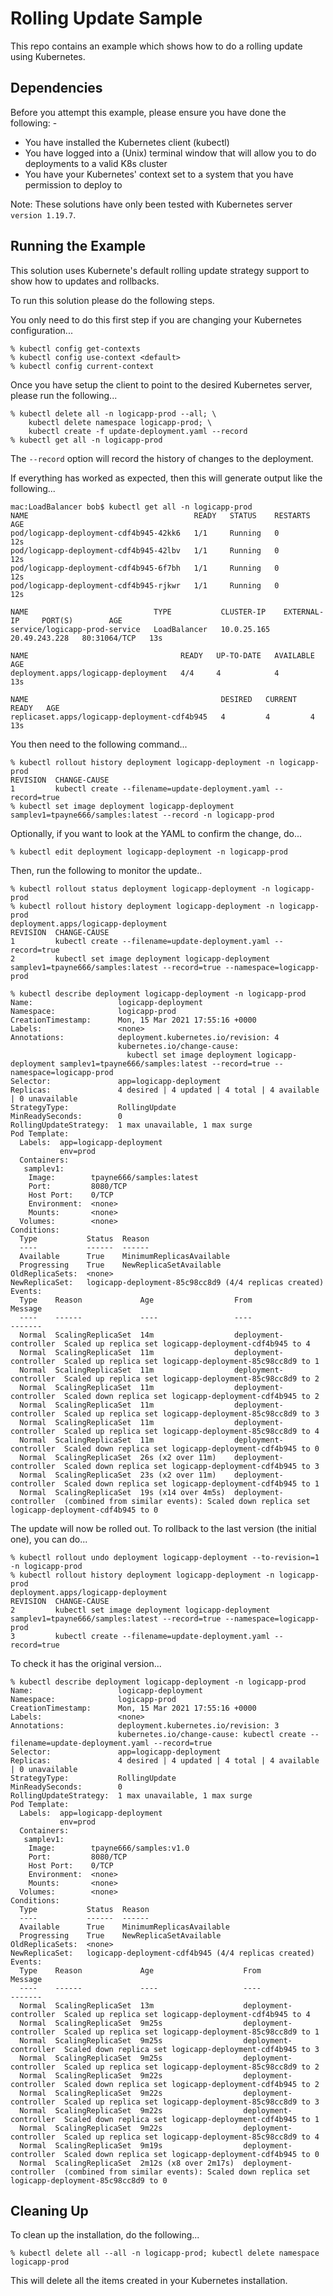 Rolling Update Sample
=====================

This repo contains an example which shows how to do a rolling update using Kubernetes.

Dependencies
------------
Before you attempt this example, please ensure you have done the following: -
- You have installed the Kubernetes client (kubectl)
- You have logged into a (Unix) terminal window that will allow you to do deployments to a valid K8s cluster
- You have your Kubernetes' context set to a system that you have permission to deploy to

Note: These solutions have only been tested with Kubernetes server `version 1.19.7`. 

Running the Example
-------------------
This solution uses Kubernete's default rolling update strategy support to show how to updates
and rollbacks.

To run this solution please do the following steps.

You only need to do this first step if you are changing your Kubernetes configuration...

    % kubectl config get-contexts
    % kubectl config use-context <default>
    % kubectl config current-context
    
Once you have setup the client to point to the desired Kubernetes server, please run the following...

    % kubectl delete all -n logicapp-prod --all; \
        kubectl delete namespace logicapp-prod; \
        kubectl create -f update-deployment.yaml --record
    % kubectl get all -n logicapp-prod

The `--record` option will record the history of changes to the deployment.

If everything has worked as expected, then this will generate output like the following...

    mac:LoadBalancer bob$ kubectl get all -n logicapp-prod
    NAME                                     READY   STATUS    RESTARTS   AGE
    pod/logicapp-deployment-cdf4b945-42kk6   1/1     Running   0          12s
    pod/logicapp-deployment-cdf4b945-42lbv   1/1     Running   0          12s
    pod/logicapp-deployment-cdf4b945-6f7bh   1/1     Running   0          12s
    pod/logicapp-deployment-cdf4b945-rjkwr   1/1     Running   0          12s

    NAME                            TYPE           CLUSTER-IP    EXTERNAL-IP     PORT(S)        AGE
    service/logicapp-prod-service   LoadBalancer   10.0.25.165   20.49.243.228   80:31064/TCP   13s

    NAME                                  READY   UP-TO-DATE   AVAILABLE   AGE
    deployment.apps/logicapp-deployment   4/4     4            4           13s

    NAME                                           DESIRED   CURRENT   READY   AGE
    replicaset.apps/logicapp-deployment-cdf4b945   4         4         4       13s

You then need to  the following command...

    % kubectl rollout history deployment logicapp-deployment -n logicapp-prod
    REVISION  CHANGE-CAUSE
    1         kubectl create --filename=update-deployment.yaml --record=true
    % kubectl set image deployment logicapp-deployment samplev1=tpayne666/samples:latest --record -n logicapp-prod

Optionally, if you want to look at the YAML to confirm the change, do...

    % kubectl edit deployment logicapp-deployment -n logicapp-prod

Then, run the following to monitor the update..

    % kubectl rollout status deployment logicapp-deployment -n logicapp-prod
    % kubectl rollout history deployment logicapp-deployment -n logicapp-prod
    deployment.apps/logicapp-deployment 
    REVISION  CHANGE-CAUSE
    1         kubectl create --filename=update-deployment.yaml --record=true
    2         kubectl set image deployment logicapp-deployment samplev1=tpayne666/samples:latest --record=true --namespace=logicapp-prod

    % kubectl describe deployment logicapp-deployment -n logicapp-prod 
    Name:                   logicapp-deployment
    Namespace:              logicapp-prod
    CreationTimestamp:      Mon, 15 Mar 2021 17:55:16 +0000
    Labels:                 <none>
    Annotations:            deployment.kubernetes.io/revision: 4
                            kubernetes.io/change-cause:
                              kubectl set image deployment logicapp-deployment samplev1=tpayne666/samples:latest --record=true --namespace=logicapp-prod
    Selector:               app=logicapp-deployment
    Replicas:               4 desired | 4 updated | 4 total | 4 available | 0 unavailable
    StrategyType:           RollingUpdate
    MinReadySeconds:        0
    RollingUpdateStrategy:  1 max unavailable, 1 max surge
    Pod Template:
      Labels:  app=logicapp-deployment
               env=prod
      Containers:
       samplev1:
        Image:        tpayne666/samples:latest
        Port:         8080/TCP
        Host Port:    0/TCP
        Environment:  <none>
        Mounts:       <none>
      Volumes:        <none>
    Conditions:
      Type           Status  Reason
      ----           ------  ------
      Available      True    MinimumReplicasAvailable
      Progressing    True    NewReplicaSetAvailable
    OldReplicaSets:  <none>
    NewReplicaSet:   logicapp-deployment-85c98cc8d9 (4/4 replicas created)
    Events:
      Type    Reason             Age                  From                   Message
      ----    ------             ----                 ----                   -------
      Normal  ScalingReplicaSet  14m                  deployment-controller  Scaled up replica set logicapp-deployment-cdf4b945 to 4
      Normal  ScalingReplicaSet  11m                  deployment-controller  Scaled up replica set logicapp-deployment-85c98cc8d9 to 1
      Normal  ScalingReplicaSet  11m                  deployment-controller  Scaled up replica set logicapp-deployment-85c98cc8d9 to 2
      Normal  ScalingReplicaSet  11m                  deployment-controller  Scaled down replica set logicapp-deployment-cdf4b945 to 2
      Normal  ScalingReplicaSet  11m                  deployment-controller  Scaled up replica set logicapp-deployment-85c98cc8d9 to 3
      Normal  ScalingReplicaSet  11m                  deployment-controller  Scaled up replica set logicapp-deployment-85c98cc8d9 to 4
      Normal  ScalingReplicaSet  11m                  deployment-controller  Scaled down replica set logicapp-deployment-cdf4b945 to 0
      Normal  ScalingReplicaSet  26s (x2 over 11m)    deployment-controller  Scaled down replica set logicapp-deployment-cdf4b945 to 3
      Normal  ScalingReplicaSet  23s (x2 over 11m)    deployment-controller  Scaled down replica set logicapp-deployment-cdf4b945 to 1
      Normal  ScalingReplicaSet  19s (x14 over 4m5s)  deployment-controller  (combined from similar events): Scaled down replica set logicapp-deployment-cdf4b945 to 0

The update will now be rolled out. To rollback to the last version (the initial one), you can do...

    % kubectl rollout undo deployment logicapp-deployment --to-revision=1 -n logicapp-prod
    % kubectl rollout history deployment logicapp-deployment -n logicapp-prod
    deployment.apps/logicapp-deployment 
    REVISION  CHANGE-CAUSE
    2         kubectl set image deployment logicapp-deployment samplev1=tpayne666/samples:latest --record=true --namespace=logicapp-prod
    3         kubectl create --filename=update-deployment.yaml --record=true

To check it has the original version...

    % kubectl describe deployment logicapp-deployment -n logicapp-prod 
    Name:                   logicapp-deployment
    Namespace:              logicapp-prod
    CreationTimestamp:      Mon, 15 Mar 2021 17:55:16 +0000
    Labels:                 <none>
    Annotations:            deployment.kubernetes.io/revision: 3
                            kubernetes.io/change-cause: kubectl create --filename=update-deployment.yaml --record=true
    Selector:               app=logicapp-deployment
    Replicas:               4 desired | 4 updated | 4 total | 4 available | 0 unavailable
    StrategyType:           RollingUpdate
    MinReadySeconds:        0
    RollingUpdateStrategy:  1 max unavailable, 1 max surge
    Pod Template:
      Labels:  app=logicapp-deployment
               env=prod
      Containers:
       samplev1:
        Image:        tpayne666/samples:v1.0
        Port:         8080/TCP
        Host Port:    0/TCP
        Environment:  <none>
        Mounts:       <none>
      Volumes:        <none>
    Conditions:
      Type           Status  Reason
      ----           ------  ------
      Available      True    MinimumReplicasAvailable
      Progressing    True    NewReplicaSetAvailable
    OldReplicaSets:  <none>
    NewReplicaSet:   logicapp-deployment-cdf4b945 (4/4 replicas created)
    Events:
      Type    Reason             Age                    From                   Message
      ----    ------             ----                   ----                   -------
      Normal  ScalingReplicaSet  13m                    deployment-controller  Scaled up replica set logicapp-deployment-cdf4b945 to 4
      Normal  ScalingReplicaSet  9m25s                  deployment-controller  Scaled up replica set logicapp-deployment-85c98cc8d9 to 1
      Normal  ScalingReplicaSet  9m25s                  deployment-controller  Scaled down replica set logicapp-deployment-cdf4b945 to 3
      Normal  ScalingReplicaSet  9m25s                  deployment-controller  Scaled up replica set logicapp-deployment-85c98cc8d9 to 2
      Normal  ScalingReplicaSet  9m22s                  deployment-controller  Scaled down replica set logicapp-deployment-cdf4b945 to 2
      Normal  ScalingReplicaSet  9m22s                  deployment-controller  Scaled up replica set logicapp-deployment-85c98cc8d9 to 3
      Normal  ScalingReplicaSet  9m22s                  deployment-controller  Scaled down replica set logicapp-deployment-cdf4b945 to 1
      Normal  ScalingReplicaSet  9m22s                  deployment-controller  Scaled up replica set logicapp-deployment-85c98cc8d9 to 4
      Normal  ScalingReplicaSet  9m19s                  deployment-controller  Scaled down replica set logicapp-deployment-cdf4b945 to 0
      Normal  ScalingReplicaSet  2m12s (x8 over 2m17s)  deployment-controller  (combined from similar events): Scaled down replica set logicapp-deployment-85c98cc8d9 to 0


Cleaning Up
-----------
To clean up the installation, do the following...

    % kubectl delete all --all -n logicapp-prod; kubectl delete namespace logicapp-prod
        
This will delete all the items created in your Kubernetes installation.
